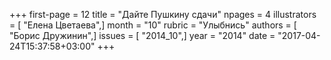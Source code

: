 +++
first-page = 12
title = "Дайте Пушкину сдачи"
npages = 4
illustrators = [ "Елена Цветаева",]
month = "10"
rubric = "Улыбнись"
authors = [ "Борис Дружинин",]
issues = [ "2014_10",]
year = "2014"
date = "2017-04-24T15:37:58+03:00"
+++
